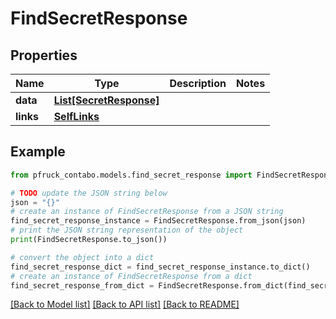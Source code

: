 # FindSecretResponse


## Properties

Name | Type | Description | Notes
------------ | ------------- | ------------- | -------------
**data** | [**List[SecretResponse]**](SecretResponse.md) |  | 
**links** | [**SelfLinks**](SelfLinks.md) |  | 

## Example

```python
from pfruck_contabo.models.find_secret_response import FindSecretResponse

# TODO update the JSON string below
json = "{}"
# create an instance of FindSecretResponse from a JSON string
find_secret_response_instance = FindSecretResponse.from_json(json)
# print the JSON string representation of the object
print(FindSecretResponse.to_json())

# convert the object into a dict
find_secret_response_dict = find_secret_response_instance.to_dict()
# create an instance of FindSecretResponse from a dict
find_secret_response_from_dict = FindSecretResponse.from_dict(find_secret_response_dict)
```
[[Back to Model list]](../README.md#documentation-for-models) [[Back to API list]](../README.md#documentation-for-api-endpoints) [[Back to README]](../README.md)


